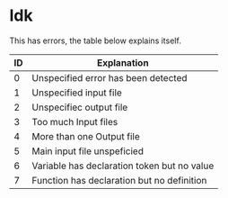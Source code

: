 # Idk
This has errors, the table below explains itself.

| ID | Explanation |
| --- | --- |
| 0 | Unspecified error has been detected |
| 1 | Unspecified input file |
| 2 | Unspecifiec output file|
| 3 | Too much Input files |
| 4 | More than one Output file |
| 5 | Main input file unspeficied |
| 6 | Variable has declaration token but no value |
| 7 | Function has declaration but no definition |
